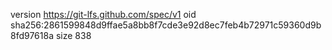 version https://git-lfs.github.com/spec/v1
oid sha256:2861599848d9ffae5a8bb8f7cde3e92d8ec7feb4b72971c59360d9b8fd97618a
size 838
